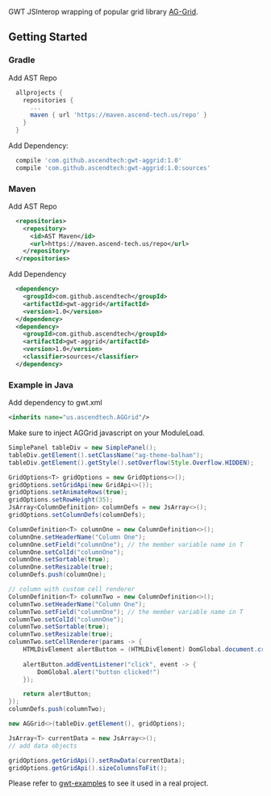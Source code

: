 GWT JSInterop wrapping of popular grid library [AG-Grid](https://www.ag-grid.com/).

## Getting Started

### Gradle

Add AST Repo
```gradle
  allprojects {
    repositories {
      ...
      maven { url 'https://maven.ascend-tech.us/repo' }
    }
  }
```

Add Dependency:
```gradle
  compile 'com.github.ascendtech:gwt-aggrid:1.0'
  compile 'com.github.ascendtech:gwt-aggrid:1.0:sources'
```

### Maven

Add AST Repo
```xml
  <repositories>
    <repository>
      <id>AST Maven</id>
      <url>https://maven.ascend-tech.us/repo</url>
    </repository>
  </repositories>
```
Add Dependency
```xml
  <dependency>
    <groupId>com.github.ascendtech</groupId>
    <artifactId>gwt-aggrid</artifactId>
    <version>1.0</version>
  </dependency>
  <dependency>
    <groupId>com.github.ascendtech</groupId>
    <artifactId>gwt-aggrid</artifactId>
    <version>1.0</version>
    <classifier>sources</classifier>
  </dependency>
```

### Example in Java

Add dependency to gwt.xml
```xml
<inherits name="us.ascendtech.AGGrid"/>
```

Make sure to inject AGGrid javascript on your ModuleLoad.

```java
SimplePanel tableDiv = new SimplePanel();
tableDiv.getElement().setClassName("ag-theme-balham");
tableDiv.getElement().getStyle().setOverflow(Style.Overflow.HIDDEN);

GridOptions<T> gridOptions = new GridOptions<>();
gridOptions.setGridApi(new GridApi<>());
gridOptions.setAnimateRows(true);
gridOptions.setRowHeight(35);
JsArray<ColumnDefinition> columnDefs = new JsArray<>();
gridOptions.setColumnDefs(columnDefs);

ColumnDefinition<T> columnOne = new ColumnDefinition<>();
columnOne.setHeaderName("Column One");
columnOne.setField("columnOne"); // the member variable name in T
columnOne.setColId("columnOne");
columnOne.setSortable(true);
columnOne.setResizable(true);
columnDefs.push(columnOne);

// column with custom cell renderer
ColumnDefinition<T> columnTwo = new ColumnDefinition<>();
columnTwo.setHeaderName("Column One");
columnTwo.setField("columnOne"); // the member variable name in T
columnTwo.setColId("columnOne");
columnTwo.setSortable(true);
columnTwo.setResizable(true);
columnTwo.setCellRenderer(params -> {
	HTMLDivElement alertButton = (HTMLDivElement) DomGlobal.document.createElement("button");
	
	alertButton.addEventListener("click", event -> {
		DomGlobal.alert("button clicked!")
	});

	return alertButton;
});
columnDefs.push(columnTwo);

new AGGrid<>(tableDiv.getElement(), gridOptions);

JsArray<T> currentData = new JsArray<>();
// add data objects

gridOptions.getGridApi().setRowData(currentData);
gridOptions.getGridApi().sizeColumnsToFit();

```
Please refer to [gwt-examples](https://github.com/ascendtech/gwt-examples) to see it used in a real project.

